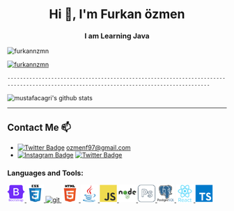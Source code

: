 <h1 align="center">Hi 👋, I'm Furkan özmen</h1>
<h3 align="center">I am Learning Java</h3>

<p align="left"> <img src="https://komarev.com/ghpvc/?username=furkannzmn&label=Profile%20views&color=00ffff&style=flat" alt="furkannzmn" /> </p>

<p align="left"> <a href="https://twitter.com/furkannzmn" target="blank"><img src="https://img.shields.io/twitter/follow/furkannzmn?logo=twitter&style=for-the-badge" alt="furkannzmn" /></a> </p>


  
    ---------------------------------------------------------------------------------------------------------------------------------------

  ![mustafacagri's github stats](https://github-readme-stats.vercel.app/api?username=furkannzmnn&show_icons=true&theme=tokyonight)

  
  ----------------------------------------------------------------------------------------------------------------------------------------
  
  ## Contact Me 📫
 
- [![Twitter Badge](https://img.shields.io/badge/Gmail-D14836?style=for-the-badge&logo=gmail&logoColor=white)]() ozmenf97@gmail.com 
- [![Instagram Badge](https://img.shields.io/badge/Furkanözmen-follow%20on%20instagram-purple?style=for-the-badge&logo=instagram)](https://instagram.com/furkannzmn?igshid=bn1hsajmm6kp) 
  [![Twitter Badge](https://img.shields.io/badge/Furkanözmen-follow%20on%20twitter-blue?style=for-the-badge&logo=twitter)](https://twitter.com/Furkannzmn) 

  
  

<h3 align="left">Languages and Tools:</h3>
<p align="left"> <a href="https://getbootstrap.com" target="_blank"> <img src="https://raw.githubusercontent.com/devicons/devicon/master/icons/bootstrap/bootstrap-plain-wordmark.svg" alt="bootstrap" width="40" height="40"/> </a> <a href="https://www.w3schools.com/css/" target="_blank"> <img src="https://raw.githubusercontent.com/devicons/devicon/master/icons/css3/css3-original-wordmark.svg" alt="css3" width="40" height="40"/> </a> <a href="https://git-scm.com/" target="_blank"> <img src="https://www.vectorlogo.zone/logos/git-scm/git-scm-icon.svg" alt="git" width="40" height="40"/> </a> <a href="https://www.w3.org/html/" target="_blank"> <img src="https://raw.githubusercontent.com/devicons/devicon/master/icons/html5/html5-original-wordmark.svg" alt="html5" width="40" height="40"/> </a> <a href="https://www.java.com" target="_blank"> <img src="https://raw.githubusercontent.com/devicons/devicon/master/icons/java/java-original.svg" alt="java" width="40" height="40"/> </a> <a href="https://developer.mozilla.org/en-US/docs/Web/JavaScript" target="_blank"> <img src="https://raw.githubusercontent.com/devicons/devicon/master/icons/javascript/javascript-original.svg" alt="javascript" width="40" height="40"/> </a> <a href="https://nodejs.org" target="_blank"> <img src="https://raw.githubusercontent.com/devicons/devicon/master/icons/nodejs/nodejs-original-wordmark.svg" alt="nodejs" width="40" height="40"/> </a> <a href="https://www.photoshop.com/en" target="_blank"> <img src="https://raw.githubusercontent.com/devicons/devicon/master/icons/photoshop/photoshop-line.svg" alt="photoshop" width="40" height="40"/> </a> <a href="https://www.postgresql.org" target="_blank"> <img src="https://raw.githubusercontent.com/devicons/devicon/master/icons/postgresql/postgresql-original-wordmark.svg" alt="postgresql" width="40" height="40"/> </a> <a href="https://reactjs.org/" target="_blank"> <img src="https://raw.githubusercontent.com/devicons/devicon/master/icons/react/react-original-wordmark.svg" alt="react" width="40" height="40"/> </a> <a href="https://www.typescriptlang.org/" target="_blank"> <img src="https://raw.githubusercontent.com/devicons/devicon/master/icons/typescript/typescript-original.svg" alt="typescript" width="40" height="40"/> </a> </p>
